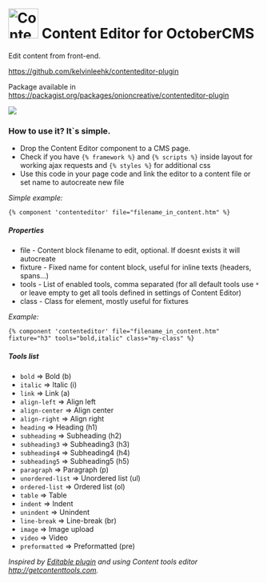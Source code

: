 # <img src="http://octobercms.com/storage/app/uploads/public/579/a5b/cc1/thumb_5108_64x64_0_0_auto.png" width="60px" valign="center" alt="Content Editor for OctoberCMS"> Content Editor for OctoberCMS

Edit content from front-end.

https://github.com/kelvinleehk/contenteditor-plugin

Package available in https://packagist.org/packages/onioncreative/contenteditor-plugin

<img src="http://octobercms.com/storage/app/uploads/public/572/dfc/ec4/572dfcec4d675487425233.png">

### How to use it? It`s simple.

* Drop the Content Editor component to a CMS page.
* Check if you have `{% framework %}` and `{% scripts %}` inside layout for working ajax requests and `{% styles %}` for additional css
* Use this code in your page code and link the editor to a content file or set name to autocreate new file

*Simple example:*
```
{% component 'contenteditor' file="filename_in_content.htm" %}
```

##### Properties

* file - Content block filename to edit, optional. If doesnt exists it will autocreate
* fixture - Fixed name for content block, useful for inline texts (headers, spans...)
* tools - List of enabled tools, comma separated (for all default tools use `*` or leave empty to get all tools defined in settings of Content Editor)
* class - Class for element, mostly useful for fixtures

*Example:*
```
{% component 'contenteditor' file="filename_in_content.htm" fixture="h3" tools="bold,italic" class="my-class" %}
```

##### Tools list

* `bold`           => Bold (b)
* `italic`         => Italic (i)
* `link`           => Link (a)
* `align-left`     => Align left
* `align-center`   => Align center
* `align-right`    => Align right
* `heading`        => Heading (h1)
* `subheading`     => Subheading (h2)
* `subheading3`    => Subheading3 (h3)
* `subheading4`    => Subheading4 (h4)
* `subheading5`    => Subheading5 (h5)
* `paragraph`      => Paragraph (p)
* `unordered-list` => Unordered list (ul)
* `ordered-list`   => Ordered list (ol)
* `table`          => Table
* `indent`         => Indent
* `unindent`       => Unindent
* `line-break`     => Line-break (br)
* `image`          => Image upload
* `video`          => Video
* `preformatted`   => Preformatted (pre)

*Inspired by [Editable plugin](http://octobercms.com/plugin/rainlab-editable) and using Content tools editor  http://getcontenttools.com.*
